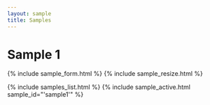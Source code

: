 ```yaml
---
layout: sample
title: Samples
---
```

<div id="wrapper">
<div id="content_area">
<div id="content_body">
<h1>Sample 1</h1>

{% include sample_form.html %}
{% include sample_resize.html %}

<div id="placeholder1"></div>
<div id="placeholder2"></div>
</div>
</div>

<script type="text/javascript">
function growImages() {
	 growImage('#img1');
	 growImage('#img2');
}

function shrinkImages() {
	 shrinkImage('#img1');
	 shrinkImage('#img2');
}

function decryptAllImages() {
        setFeedback('Decrypting ...');
	var password = document.getElementById('password').value;
	var def1 = decryptAndDisplaySingleImage('../../assets/images/samples/SAMP01-1.jpg.encrypted',password,'placeholder1','img1');
	def1.fail(function(err) {
		setFeedback(err);
	});
	def1.done(function() {
	var def2 = decryptAndDisplaySingleImage('../../assets/images/samples/SAMP01-2.jpg.encrypted',password,'placeholder2','img2');
	def2.fail(function(err) {
		setFeedback(err);	
	});
	def2.done(function() {
		$("#form_password").toggle();		// Hide the password form.
		$('.fadein').toggle('slow');		// Un-hide the images.
		$("#sample_resize_buttons").toggle();	// Un-hide image resize buttons.
	});
	});
}
</script>

{% include samples_list.html %}
{% include sample_active.html sample_id="'sample1'" %}
</div>
